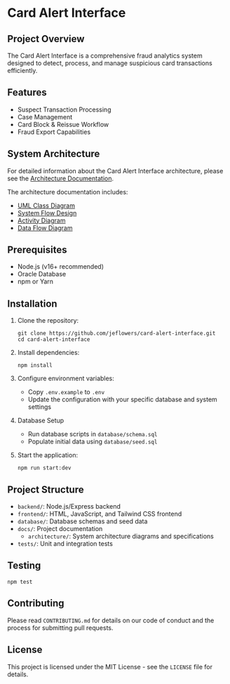 # Card Alert Interface

## Project Overview

The Card Alert Interface is a comprehensive fraud analytics system designed to detect, process, and manage suspicious card transactions efficiently.

## Features

- Suspect Transaction Processing
- Case Management
- Card Block & Reissue Workflow
- Fraud Export Capabilities

## System Architecture

For detailed information about the Card Alert Interface architecture, please see the [Architecture Documentation](docs/architecture/README.md).

The architecture documentation includes:
- [UML Class Diagram](docs/architecture/diagrams/uml-class-diagram.md)
- [System Flow Design](docs/architecture/diagrams/system-flow-design.md)
- [Activity Diagram](docs/architecture/diagrams/system-activity-diagram.md)
- [Data Flow Diagram](docs/architecture/diagrams/data-flow-diagram.md)

## Prerequisites

- Node.js (v16+ recommended)
- Oracle Database
- npm or Yarn

## Installation

1. Clone the repository:
   ```
   git clone https://github.com/jeflowers/card-alert-interface.git
   cd card-alert-interface
   ```

2. Install dependencies:
   ```
   npm install
   ```

3. Configure environment variables:
   - Copy `.env.example` to `.env`
   - Update the configuration with your specific database and system settings

4. Database Setup
   - Run database scripts in `database/schema.sql`
   - Populate initial data using `database/seed.sql`

5. Start the application:
   ```
   npm run start:dev
   ```

## Project Structure

- `backend/`: Node.js/Express backend
- `frontend/`: HTML, JavaScript, and Tailwind CSS frontend
- `database/`: Database schemas and seed data
- `docs/`: Project documentation
  - `architecture/`: System architecture diagrams and specifications
- `tests/`: Unit and integration tests

## Testing

```
npm test
```

## Contributing

Please read `CONTRIBUTING.md` for details on our code of conduct and the process for submitting pull requests.

## License

This project is licensed under the MIT License - see the `LICENSE` file for details.